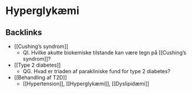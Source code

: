 # Hyperglykæmi

## Backlinks
* [[Cushing’s syndrom]]
	* QI. Hvilke akutte biokemiske tilstande kan være tegn på [[Cushing’s syndrom]]?
* [[Type 2 diabetes]]
	* QG. Hvad er triaden af parakliniske fund for type 2 diabetes?
* [[Behandling af T2D]]
	* [[Hypertension]], [[Hyperglykæmi]], [[Dyslipidæmi]]

<!-- {BearID:67E98066-1C26-4C08-816A-D49835DCE91C-21575-0000247AB5BD7AD8} -->
